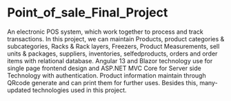 # Point_of_sale_Final_Project

An electronic POS system, which work together to process and track transactions. In this project, we can maintain Products, product categories & subcategories, Racks & Rack layers, Freezers, Product Measurements, sell units & packages, suppliers, inventories, selfedproducts, orders and order items with relational database. Angular 13 and Blazor technology use for single page frontend design and ASP.NET MVC Core for Server side Technology with authentication. Product information maintain through QRcode generate and can print them for further uses. Besides this, many-updated technologies used in this project.
